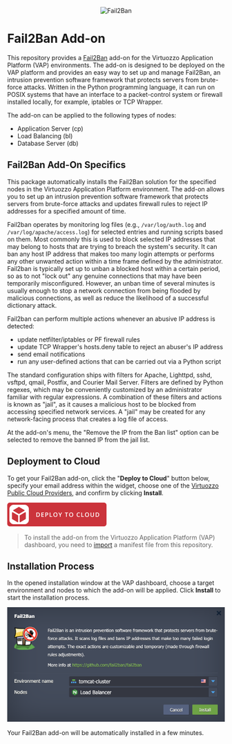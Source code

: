 <p align="center"> 
<img src="images/Fail2Ban.png" alt="Fail2Ban">
</p>

# Fail2Ban Add-on

This repository provides a [Fail2Ban](https://github.com/fail2ban/fail2ban) add-on for the Virtuozzo Application Platform (VAP) environments. The add-on is designed to be deployed on the VAP platform and provides an easy way to set up and manage Fail2Ban, an intrusion prevention software framework that protects servers from brute-force attacks. Written in the Python programming language, it can run on POSIX systems that have an interface to a packet-control system or firewall installed locally, for example, iptables or TCP Wrapper.

The add-on can be applied to the following types of nodes:

- Application Server (cp)
- Load Balancing (bl)
- Database Server (db)


## Fail2Ban Add-On Specifics

This package automatically installs the Fail2Ban solution for the specified nodes in the Virtuozzo Application Platform environment. The add-on allows you to set up an intrusion prevention software framework that protects servers from brute-force attacks and updates firewall rules to reject IP addresses for a specified amount of time.

Fail2ban operates by monitoring log files (e.g., `/var/log/auth.log` and `/var/log/apache/access.log`) for selected entries and running scripts based on them. Most commonly this is used to block selected IP addresses that may belong to hosts that are trying to breach the system's security. It can ban any host IP address that makes too many login attempts or performs any other unwanted action within a time frame defined by the administrator. Fail2ban is typically set up to unban a blocked host within a certain period, so as to not "lock out" any genuine connections that may have been temporarily misconfigured. However, an unban time of several minutes is usually enough to stop a network connection from being flooded by malicious connections, as well as reduce the likelihood of a successful dictionary attack.

Fail2ban can perform multiple actions whenever an abusive IP address is detected:

- update netfilter/iptables or PF firewall rules
- update TCP Wrapper's hosts.deny table to reject an abuser's IP address
- send email notifications
- run any user-defined actions that can be carried out via a Python script

The standard configuration ships with filters for Apache, Lighttpd, sshd, vsftpd, qmail, Postfix, and Courier Mail Server. Filters are defined by Python regexes, which may be conveniently customized by an administrator familiar with regular expressions. A combination of these filters and actions is known as "jail", as it causes a malicious host to be blocked from accessing specified network services. A "jail" may be created for any network-facing process that creates a log file of access.

At the add-on's menu, the "Remove the IP from the Ban list" option can be selected to remove the banned IP from the jail list.


## Deployment to Cloud

To get your Fail2Ban add-on, click the "**Deploy to Cloud**" button below, specify your email address within the widget, choose one of the [Virtuozzo Public Cloud Providers](https://www.virtuozzo.com/application-platform-partners/), and confirm by clicking **Install**.

[![Deploy to Cloud](https://raw.githubusercontent.com/jelastic-jps/common/main/images/deploy-to-cloud.png)](https://www.virtuozzo.com/install/?manifest=https://raw.githubusercontent.com/HlibAntonov/fail2ban/refs/heads/master/manifest.jps)

> To install the add-on from the Virtuozzo Application Platform (VAP) dashboard, you need to [import](https://www.virtuozzo.com/application-platform-docs/environment-import/) a manifest file from this repository.


## Installation Process

In the opened installation window at the VAP dashboard, choose a target environment and nodes to which the add-on will be applied. Click **Install** to start the installation process.

![Fail2Ban deployment wizard](images/fail2ban-deployment-wizard.png)

Your Fail2Ban add-on will be automatically installed in a few minutes.
